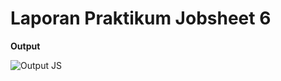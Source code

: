 # Laporan Praktikum Jobsheet 6


**Output**

![Output JS](https://user-images.githubusercontent.com/70506138/95814096-bd9bb400-0d43-11eb-9bb5-8af3d9257816.PNG)
